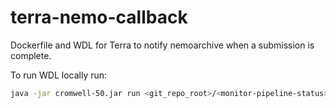 # terra-nemo-callback

Dockerfile and WDL for Terra to notify nemoarchive when a submission is complete.

To run WDL locally run:

```bash
java -jar cromwell-50.jar run <git_repo_root>/<monitor-pipeline-status>.wdl --inputs <git_repo_root>/import_inputs.json
```
